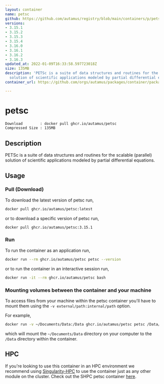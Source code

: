 ```yaml
---
layout: container
name: petsc
github: https://github.com/autamus/registry/blob/main/containers/p/petsc/spack.yaml
versions:
- 3.15.1
- 3.15.2
- 3.15.3
- 3.15.4
- 3.16.0
- 3.16.1
- 3.16.2
- 3.16.3
updated_at: 2022-01-09T16:33:58.597723018Z
size: 135MB
description: 'PETSc is a suite of data structures and routines for the scalable (parallel)
  solution of scientific applications modeled by partial differential equations. '
container_url: https://github.com/orgs/autamus/packages/container/package/petsc

---
```

# petsc
```bash 
Download        : docker pull ghcr.io/autamus/petsc
Compressed Size : 135MB
```

## Description
PETSc is a suite of data structures and routines for the scalable (parallel) solution of scientific applications modeled by partial differential equations. 

## Usage
### Pull (Download)
To download the latest version of petsc run,

```bash
docker pull ghcr.io/autamus/petsc:latest
```

or to download a specific version of petsc run,

```bash
docker pull ghcr.io/autamus/petsc:3.15.1
```
### Run
To run the container as an application run,
```bash
docker run --rm ghcr.io/autamus/petsc petsc --version
```

or to run the container in an interactive session run,
```bash
docker run -it --rm ghcr.io/autamus/petsc bash
```

### Mounting volumes between the container and your machine
To access files from your machine within the petsc container you'll have to mount them using the `-v external/path:internal/path` option.

For example,
```bash
docker run -v ~/Documents/Data:/Data ghcr.io/autamus/petsc petsc /Data/myData.csv
```
which will mount the `~/Documents/Data` directory on your computer to the `/Data` directory within the container.

## HPC
If you're looking to use this container in an HPC environment we recommend using [Singularity-HPC](https://singularity-hpc.readthedocs.io) to use the container just as any other module on the cluster. Check out the SHPC petsc container [here](https://singularityhub.github.io/singularity-hpc/r/ghcr.io-autamus-petsc/).